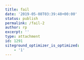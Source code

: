 ```yaml
---
title: fail
date: '2019-05-08T03:39:48+00:00'
status: publish
permalink: /fail-2
author: rp
excerpt: ''
type: attachment
id: 1291
siteground_optimizer_is_optimized:
    - '1'
---
```

<!DOCTYPE html PUBLIC "-//W3C//DTD HTML 4.0 Transitional//EN" "http://www.w3.org/TR/REC-html40/loose.dtd">
<?xml encoding="UTF-8">
